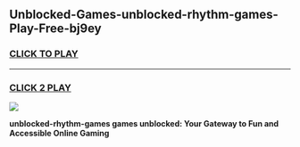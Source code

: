 
## Unblocked-Games-unblocked-rhythm-games-Play-Free-bj9ey
<h3>
<a href="https://premium76.site?title=unblocked-rhythm-games&ref=18A1">CLICK TO PLAY</a></h3>
<hr>

<h3>
<a href="https://premium76.site?title=unblocked-rhythm-games&ref=18A1">CLICK 2 PLAY</a>
  
</h3>

<a href="https://premium76.site?title=unblocked-rhythm-games&ref=18A1"><img src="https://clearcache.store/games.png"></a>


**unblocked-rhythm-games games unblocked: Your Gateway to Fun and Accessible Online Gaming**
